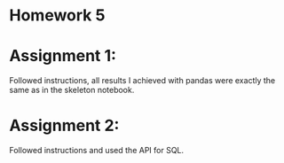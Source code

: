 # Homework 5

# Assignment 1:
Followed instructions, all results I achieved with pandas were exactly the same as in the skeleton notebook.

# Assignment 2:
Followed instructions and used the API for SQL.
